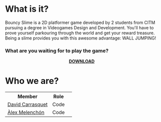 # What is it?

Bouncy Slime is a 2D platformer game developed by 2 students from CITM pursuing a degree in Videogames Design and Development.
You'll have to prove yourself parkouring through the world and get your reward treasure. Being a slime provides you with this awesome advantage: WALL JUMPING! 
### What are you waiting for to play the game?

<p align="center"> 
	<strong><a href="https://github.com/AlexMelenchon/BouncySlime-XMatSigma/releases/download/2.0/BouncySlime.zip">DOWNLOAD</a></strong>
</p>

# Who we are?

<table>
  <tr>
   <th> <strong>Member</strong> </th>
   <th> <strong>Role</strong> </th>
   <th>      </th>
  </tr>
  <tr>
    <td> <a href="https://github.com/davidcarrasquet">David Carrasquet</a></td>
    <td> Code</td>
    
  </tr>
  <tr>
    <td><a href="https://github.com/AlexMelenchon">Àlex Melenchón</a></td>
    <td>Code</td>
  </tr>
</table>